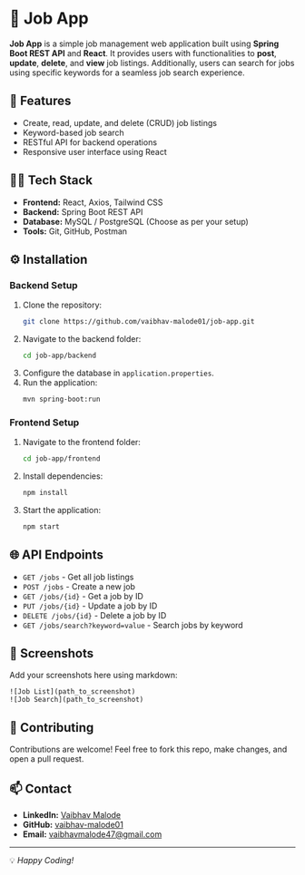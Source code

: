 # 💼 Job App

**Job App** is a simple job management web application built using **Spring Boot REST API** and **React**. It provides users with functionalities to **post**, **update**, **delete**, and **view** job listings. Additionally, users can search for jobs using specific keywords for a seamless job search experience.

## 🚀 Features
- Create, read, update, and delete (CRUD) job listings
- Keyword-based job search
- RESTful API for backend operations
- Responsive user interface using React

## 🧑‍💻 Tech Stack
- **Frontend:** React, Axios, Tailwind CSS
- **Backend:** Spring Boot REST API
- **Database:** MySQL / PostgreSQL (Choose as per your setup)
- **Tools:** Git, GitHub, Postman

## ⚙️ Installation
### Backend Setup
1. Clone the repository:
    ```bash
    git clone https://github.com/vaibhav-malode01/job-app.git
    ```
2. Navigate to the backend folder:
    ```bash
    cd job-app/backend
    ```
3. Configure the database in `application.properties`.
4. Run the application:
    ```bash
    mvn spring-boot:run
    ```

### Frontend Setup
1. Navigate to the frontend folder:
    ```bash
    cd job-app/frontend
    ```
2. Install dependencies:
    ```bash
    npm install
    ```
3. Start the application:
    ```bash
    npm start
    ```

## 🌐 API Endpoints
- `GET /jobs` - Get all job listings
- `POST /jobs` - Create a new job
- `GET /jobs/{id}` - Get a job by ID
- `PUT /jobs/{id}` - Update a job by ID
- `DELETE /jobs/{id}` - Delete a job by ID
- `GET /jobs/search?keyword=value` - Search jobs by keyword

## 📸 Screenshots
Add your screenshots here using markdown:
```
![Job List](path_to_screenshot)
![Job Search](path_to_screenshot)
```

## 🤝 Contributing
Contributions are welcome! Feel free to fork this repo, make changes, and open a pull request.

## 📫 Contact
- **LinkedIn:** [Vaibhav Malode](https://linkedin.com/in/vaibhav-malode-076b34240)
- **GitHub:** [vaibhav-malode01](https://github.com/vaibhav-malode01)
- **Email:** vaibhavmalode47@gmail.com

---

💡 _Happy Coding!_
